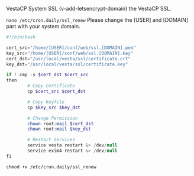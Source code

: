 VestaCP System SSL
(v-add-letsencrypt-domain) the VestaCP SSL.

```nano /etc/cron.daily/ssl_renew```
Please change the [USER] and [DOMAIN] part with your system domain.

```php
#!/bin/bash

cert_src="/home/[USER]/conf/web/ssl.[DOMAIN].pem"
key_src="/home/[USER]/conf/web/ssl.[DOMAIN].key"
cert_dst="/usr/local/vesta/ssl/certificate.crt"
key_dst="/usr/local/vesta/ssl/certificate.key"

if ! cmp -s $cert_dst $cert_src
then
        # Copy Certificate
        cp $cert_src $cert_dst

        # Copy Keyfile
        cp $key_src $key_dst

        # Change Permission
        chown root:mail $cert_dst
        chown root:mail $key_dst

        # Restart Services
        service vesta restart &> /dev/null
        service exim4 restart &> /dev/null
fi
```

```chmod +x /etc/cron.daily/ssl_renew```
